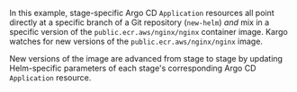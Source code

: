 In this example, stage-specific Argo CD `Application` resources all point
directly at a specific branch of a Git repository (`new-helm`) _and_ mix in a
specific version of the `public.ecr.aws/nginx/nginx` container image. Kargo
watches for new versions of the `public.ecr.aws/nginx/nginx` image.

New versions of the image are advanced from stage to stage by updating
Helm-specific parameters of each stage's corresponding Argo CD `Application`
resource.
